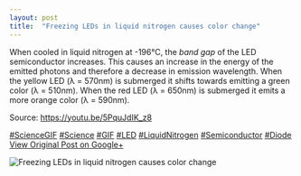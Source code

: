 ```yaml
---
layout: post
title:  "Freezing LEDs in liquid nitrogen causes color change"
---
```


When cooled in liquid nitrogen at -196°C, the _band gap_ of the LED semiconductor increases. This causes an increase in the energy of the emitted photons and therefore a decrease in emission wavelength. When the yellow LED (λ = 570nm) is submerged it shifts towards emitting a green color (λ = 510nm). When the red LED (λ = 650nm) is submerged it emits a more orange color (λ = 590nm).   
  
Source: <https://youtu.be/5PquJdIK_z8>  
  
[#ScienceGIF](https://plus.google.com/s/%23ScienceGIF/posts) [#Science](https://plus.google.com/s/%23Science/posts) [#GIF](https://plus.google.com/s/%23GIF/posts) [#LED](https://plus.google.com/s/%23LED/posts) [#LiquidNitrogen](https://plus.google.com/s/%23LiquidNitrogen/posts) [#Semiconductor](https://plus.google.com/s/%23Semiconductor/posts) [#Diode](https://plus.google.com/s/%23Diode/posts)
[View Original Post on Google+](https://plus.google.com/+ColinSullender/posts/f1714MtdxGD)

![Freezing LEDs in liquid nitrogen causes color change](https://i.imgur.com/9kXxA8f.gif)
